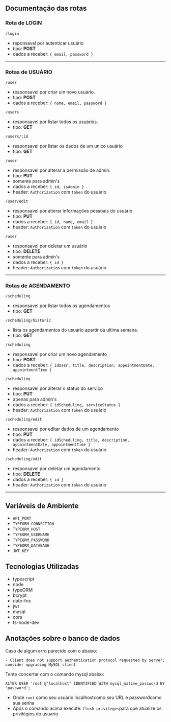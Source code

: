 ## **Documentação das rotas**

### Rota de **LOGIN**

`/login`
- reponsavel por autenticar usuário
- tipo: **POST**
- dados a receber: `{ email, password }`

---

### Rotas de **USUÁRIO**

`/user`
- responsavel por criar um novo usuário.
- tipo: **POST**
- dados a receber: `{ nome, email, password }`

`/users`
- responsavel por listar todos os usuários.
- tipo: **GET**

`/users/:id`
- responsavel por listar os dados de um unico usuário
- tipo: **GET**

`/user`
- responsavel por alterar a permissão de admin.
- tipo: **PUT**
- somente para admin's
- dados a receber: `{ id, isAdmin }`
- header: `Authorization` com `token` do usuário

`/user/edit`
- responsavel por alterar informações pessoais do usuário
- tipo: **PUT**
- dados a receber: `{ id, name, email }`
- header: `Authorization` com `token` do usuário

`/user`
- responsavel por deletar um usuário
- tipo: **DELETE**
- somente para admin's
- dados a receber: `{ id }`
- header: `Authorization` com `token` do usuário

---

### Rotas de **AGENDAMENTO**

`/scheduling`
- responsavel por listar todos os agendamentos
- tipo: **GET**

`/scheduling/historic`
- lista os agendamentos do usuario apartir da ultima semana.
- tipo: **GET**

`/scheduling`
- responsavel por criar um novo agendamento
- tipo: **POST**
- dados a receber: `{ idUser, title, description, appointmentDate, appointmentTime }`

`/scheduling`
- responsavel por alterar o status do serviço
- tipo: **PUT**
- apenas para admin's
- dados a receber: `{ idScheduling, serviceStatus }`
- header: `Authorization` com `token` do usuário

`/scheduling/edit`
- responsavel por editar dados de um agendamento
- tipo: **PUT**
- dados a receber: `{ idScheduling, title, description, appointmentDate, appointmentTime }`
- header: `Authorization` com `token` do usuário

`/scheduling/edit`
- responsavel por deletar um agendamento
- tipo: **DELETE**
- dados a receber: `{ id }`
- header: `Authorization` com `token` do usuário

---

## **Variáveis de Ambiente**
- `API_PORT`
- `TYPEORM_CONNECTION`
- `TYPEORM_HOST`
- `TYPEORM_USERNAME`
- `TYPEORM_PASSWORD`
- `TYPEORM_DATABASE`
- `JWT_KEY`

## **Tecnologias Utilizadas**
- typescript
- node
- typeORM
- bcrypt
- date-fns
- jwt
- mysql
- cors
- ts-node-dev

## **Anotações sobre o banco de dados**

Caso de algum erro parecido com o abaixo:
    
    - Client does not support authentication protocol requested by server; consider upgrading MySQL client
Tente concertar com o comando mysql abaixo:

```ALTER USER 'root'@'localhost' IDENTIFIED WITH mysql_native_password BY 'password';```
    
- Onde ```root``` como seu usuário localhostcomo seu URL e passwordcomo sua senha
- Após o comando acima execute: ```flush privileges```para que atualize os privilégios do usuario